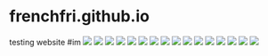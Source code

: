 # frenchfri.github.io
testing website
#im
![](/logfern.jpg)
![](/roll.jpg)
![](/face.jpg)
![](/cover.jpg)
![](/cute.jpg)
![](/space.jpg)
![](/smol.jpg)
![](/yes.jpg)
![](/bath.jpg)
![](/chub_pug.jpg)
![](/chub_coon.jpg)
![](/fattt.jpg)
![](/phat.jpg)
![](/big.jpg)
![](/leaf.jpg)
![](/ground.jpg)
